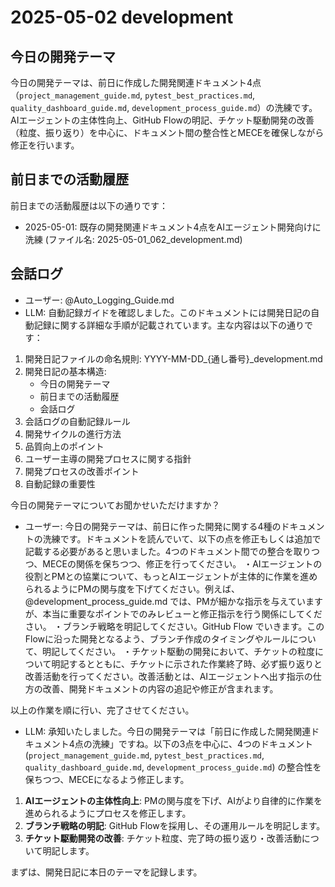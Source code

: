 # 2025-05-02 development

## 今日の開発テーマ

今日の開発テーマは、前日に作成した開発関連ドキュメント4点（`project_management_guide.md`, `pytest_best_practices.md`, `quality_dashboard_guide.md`, `development_process_guide.md`）の洗練です。AIエージェントの主体性向上、GitHub Flowの明記、チケット駆動開発の改善（粒度、振り返り）を中心に、ドキュメント間の整合性とMECEを確保しながら修正を行います。

## 前日までの活動履歴
前日までの活動履歴は以下の通りです：
* 2025-05-01: 既存の開発関連ドキュメント4点をAIエージェント開発向けに洗練 (ファイル名: 2025-05-01_062_development.md)

## 会話ログ

- ユーザー: @Auto_Logging_Guide.md 
- LLM: 自動記録ガイドを確認しました。このドキュメントには開発日記の自動記録に関する詳細な手順が記載されています。主な内容は以下の通りです：

1. 開発日記ファイルの命名規則: YYYY-MM-DD_{通し番号}_development.md
2. 開発日記の基本構造:
   - 今日の開発テーマ
   - 前日までの活動履歴
   - 会話ログ
3. 会話ログの自動記録ルール
4. 開発サイクルの進行方法
5. 品質向上のポイント
6. ユーザー主導の開発プロセスに関する指針
7. 開発プロセスの改善ポイント
8. 自動記録の重要性

今日の開発テーマについてお聞かせいただけますか？ 

- ユーザー: 今日の開発テーマは、前日に作った開発に関する4種のドキュメントの洗練です。ドキュメントを読んでいて、以下の点を修正もしくは追加で記載する必要があると思いました。4つのドキュメント間での整合を取りつつ、MECEの関係を保ちつつ、修正を行ってください。
・AIエージェントの役割とPMとの協業について、もっとAIエージェントが主体的に作業を進められるようにPMの関与度を下げてください。例えば、  @development_process_guide.md では、PMが細かな指示を与えていますが、本当に重要なポイントでのみレビューと修正指示を行う関係にしてください。
・ブランチ戦略を明記してください。GitHub Flow でいきます。このFlowに沿った開発となるよう、ブランチ作成のタイミングやルールについて、明記してください。
・チケット駆動の開発において、チケットの粒度について明記するとともに、チケットに示された作業終了時、必ず振り返りと改善活動を行ってください。改善活動とは、AIエージェントへ出す指示の仕方の改善、開発ドキュメントの内容の追記や修正が含まれます。

以上の作業を順に行い、完了させてください。
- LLM: 承知いたしました。今日の開発テーマは「前日に作成した開発関連ドキュメント4点の洗練」ですね。以下の3点を中心に、4つのドキュメント (`project_management_guide.md`, `pytest_best_practices.md`, `quality_dashboard_guide.md`, `development_process_guide.md`) の整合性を保ちつつ、MECEになるよう修正します。

1.  **AIエージェントの主体性向上**: PMの関与度を下げ、AIがより自律的に作業を進められるようにプロセスを修正します。
2.  **ブランチ戦略の明記**: GitHub Flowを採用し、その運用ルールを明記します。
3.  **チケット駆動開発の改善**: チケット粒度、完了時の振り返り・改善活動について明記します。

まずは、開発日記に本日のテーマを記録します。 